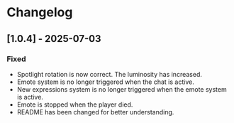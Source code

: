 # Changelog

## [1.0.4] - 2025-07-03

### Fixed
- Spotlight rotation is now correct. The luminosity has increased.
- Emote system is no longer triggered when the chat is active.
- New expressions system is no longer triggered when the emote system is active.
- Emote is stopped when the player died.
- README has been changed for better understanding.

